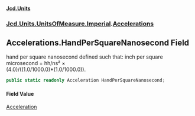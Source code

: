 #### [Jcd.Units](index.md 'index')
### [Jcd.Units.UnitsOfMeasure.Imperial](Jcd.Units.UnitsOfMeasure.Imperial.md 'Jcd.Units.UnitsOfMeasure.Imperial').[Accelerations](Accelerations.md 'Jcd.Units.UnitsOfMeasure.Imperial.Accelerations')

## Accelerations.HandPerSquareNanosecond Field

hand per square nanosecond defined such that: inch per square microsecond = hh/ns² ×  
(4.0)/((1.0/1000.0)*(1.0/1000.0)).

```csharp
public static readonly Acceleration HandPerSquareNanosecond;
```

#### Field Value
[Acceleration](Acceleration.md 'Jcd.Units.UnitTypes.Acceleration')